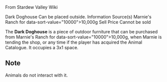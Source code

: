 From Stardew Valley Wiki

Dark Doghouse Can be placed outside. Information Source(s) Marnie's Ranch for data-sort-value="10000"&gt;10,000g Sell Price Cannot be sold

The **Dark Doghouse** is a piece of outdoor furniture that can be purchased from Marnie's Ranch for data-sort-value="10000"&gt;10,000g, when Marnie is tending the shop, or any time if the player has acquired the Animal Catalogue. It occupies a 3x1 space.

## Note

Animals do not interact with it.